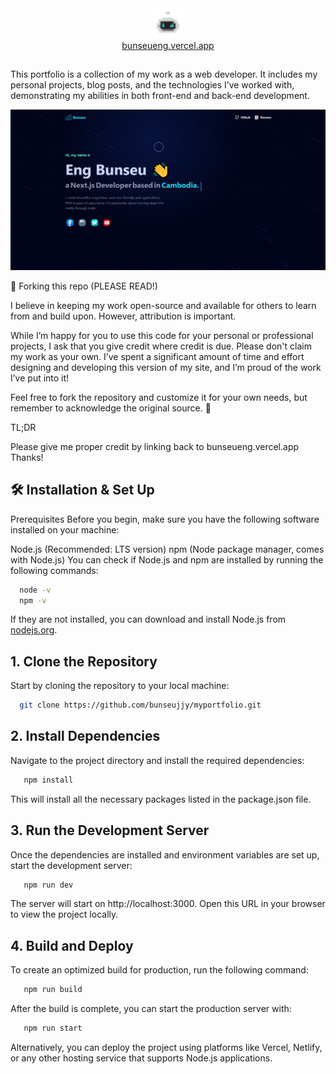 <div align="center"><img src="/app/favicon-48x48.png" alt="Portfolio"/></div>

<div align="center">
<a href="https://bunseueng.vercel.app" target="_blank" rel="noopener noreferrer">bunseueng.vercel.app</a>
</div>

##

This portfolio is a collection of my work as a web developer. It includes my personal projects, blog posts, and the technologies I’ve worked with, demonstrating my abilities in both front-end and back-end development.

![App Screenshot](/app/opengraph-image.png)

📍 Forking this repo (PLEASE READ!)

I believe in keeping my work open-source and available for others to learn from and build upon. However, attribution is important.

While I’m happy for you to use this code for your personal or professional projects, I ask that you give credit where credit is due. Please don't claim my work as your own. I’ve spent a significant amount of time and effort designing and developing this version of my site, and I’m proud of the work I’ve put into it!

Feel free to fork the repository and customize it for your own needs, but remember to acknowledge the original source. 🙌

TL;DR

Please give me proper credit by linking back to bunseueng.vercel.app Thanks!

## 🛠 Installation & Set Up

Prerequisites
Before you begin, make sure you have the following software installed on your machine:

Node.js (Recommended: LTS version)
npm (Node package manager, comes with Node.js)
You can check if Node.js and npm are installed by running the following commands:

```bash
  node -v
  npm -v
```

If they are not installed, you can download and install Node.js from [nodejs.org](https://nodejs.org).

## 1. Clone the Repository

Start by cloning the repository to your local machine:

```bash
  git clone https://github.com/bunseujjy/myportfolio.git
```

## 2. Install Dependencies

Navigate to the project directory and install the required dependencies:

```bash
   npm install
```

This will install all the necessary packages listed in the package.json file.

## 3. Run the Development Server

Once the dependencies are installed and environment variables are set up, start the development server:

```bash
   npm run dev
```

The server will start on http://localhost:3000. Open this URL in your browser to view the project locally.

## 4. Build and Deploy

To create an optimized build for production, run the following command:

```bash
   npm run build
```

After the build is complete, you can start the production server with:

```bash
   npm run start
```

Alternatively, you can deploy the project using platforms like Vercel, Netlify, or any other hosting service that supports Node.js applications.

